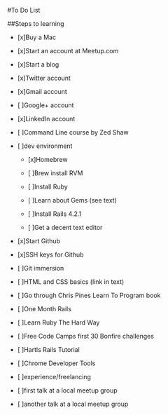 #To Do List

##Steps to learning

- [x]Buy a Mac

- [x]Start an account at Meetup.com

- [x]Start a blog

- [x]Twitter account

- [x]Gmail account

- [ ]Google+ account

- [x]LinkedIn account

- [ ]Command Line course by Zed Shaw

- [ ]dev environment

  - [x]Homebrew

  - [ ]Brew install RVM

  - [ ]Install Ruby

  - [ ]Learn about Gems (see text)

  - [ ]Install Rails 4.2.1

  - [ ]Get a decent text editor

- [x]Start Github

- [x]SSH keys for Github

- [ ]Git immersion

- [ ]HTML and CSS basics (link in text)

- [ ]Go through Chris Pines Learn To Program book

- [ ]One Month Rails

- [ ]Learn Ruby The Hard Way

- [ ]Free Code Camps first 30 Bonfire challenges

- [ ]Hartls Rails Tutorial

- [ ]Chrome Developer Tools

- [ ]experience/freelancing

- [ ]first talk at a local meetup group

- [ ]another talk at a local meetup group
